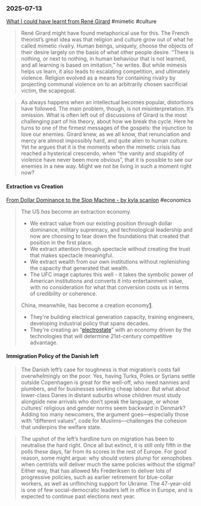 ### 2025-07-13
[What I could have learnt from René Girard](https://on.ft.com/4kBEfTw) #mimetic #culture

> René Girard might have found metaphorical use for this. The French theorist’s great idea was that religion and culture grow out of what he called mimetic rivalry. Human beings, uniquely, choose the objects of their desire largely on the basis of what other people desire. “There is nothing, or next to nothing, in human behaviour that is not learned, and all learning is based on imitation,” he writes. But while mimesis helps us learn, it also leads to escalating competition, and ultimately violence. Religion evolved as a means for containing rivalry by projecting communal violence on to an arbitrarily chosen sacrificial victim, the scapegoat.

> As always happens when an intellectual becomes popular, distortions have followed. The main problem, though, is not misinterpretation. It’s omission. What is often left out of discussions of Girard is the most challenging part of his theory, about how we break the cycle. Here he turns to one of the firmest messages of the gospels: the injunction to love our enemies. Girard knew, as we all know, that renunciation and mercy are almost impossibly hard, and quite alien to human culture. Yet he argues that it is the moments when the mimetic crisis has reached a hysterical crescendo, when “the vanity and stupidity of violence have never been more obvious”, that it is possible to see our enemies in a new way. Might we not be living in such a moment right now?

#### Extraction vs Creation
[From Dollar Dominance to the Slop Machine - by kyla scanlon](https://kyla.substack.com/p/from-dollar-dominance-to-the-slop) #economics 

> The US _has_ become an extraction economy.
> 
> - We extract value from our existing position through dollar dominance, military supremacy, and technological leadership and now are choosing to tear down the foundations that created that position in the first place.
> - We extract attention through spectacle without creating the trust that makes spectacle meaningful.
> - We extract wealth from our own institutions without replenishing the capacity that generated that wealth.
> - The UFC image captures this well - it takes the symbolic power of American institutions and converts it into entertainment value, with no consideration for what that conversion costs us in terms of credibility or coherence.
> 
> China, meanwhile, has become a creation economy[1](https://kyla.substack.com/p/from-dollar-dominance-to-the-slop#footnote-1-167101876).
> 
> - They're building electrical generation capacity, training engineers, developing industrial policy that spans decades.
> - They're creating an “[electrostate](https://cleantechnica.com/2025/05/26/china-is-the-worlds-first-electrostate/)” with an economy driven by the technologies that will determine 21st-century competitive advantage.

#### Immigration Policy of the Danish left

> The Danish left’s case for toughness is that migration’s costs fall overwhelmingly on the poor. Yes, having Turks, Poles or Syrians settle outside Copenhagen is great for the well-off, who need nannies and plumbers, and for businesses seeking cheap labour. But what about lower-class Danes in distant suburbs whose children must study alongside new arrivals who don’t speak the language, or whose cultures’ religious and gender norms seem backward in Denmark? Adding too many newcomers, the argument goes—especially those with “different values”, code for Muslims—challenges the cohesion that underpins the welfare state.

> The upshot of the left’s hardline turn on migration has been to neutralise the hard right. Once all but extinct, it is still only fifth in the polls these days, far from its scores in the rest of Europe. For good reason, some might argue: why should voters plump for xenophobes when centrists will deliver much the same policies without the stigma? Either way, that has allowed Ms Frederiksen to deliver lots of progressive policies, such as earlier retirement for blue-collar workers, as well as unflinching support for Ukraine. The 47-year-old is one of few social-democratic leaders left in office in Europe, and is expected to continue past elections next year.